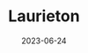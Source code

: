 ---
title: "Laurieton"
cc-type: city
borders:
  - Pacific Ocean
country:
  - Australia
date: 2023-06-24
hashtag: laurieton
near:
  - Port Macquarie
state:
  - New South Wales
tags:
  - city
---